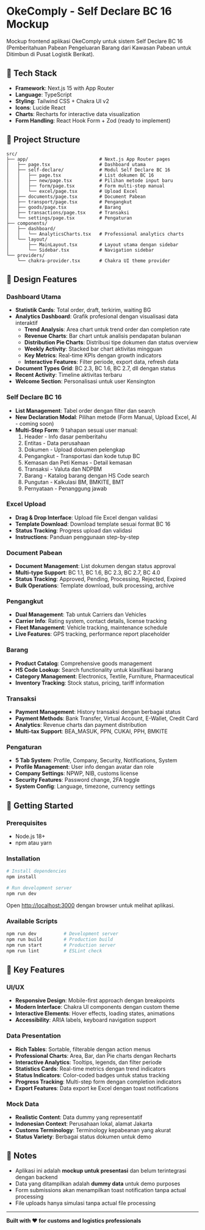 # OkeComply - Self Declare BC 16 Mockup

Mockup frontend aplikasi OkeComply untuk sistem Self Declare BC 16 (Pemberitahuan Pabean Pengeluaran Barang dari Kawasan Pabean untuk Ditimbun di Pusat Logistik Berikat).

## 🚀 Tech Stack

- **Framework**: Next.js 15 with App Router
- **Language**: TypeScript
- **Styling**: Tailwind CSS + Chakra UI v2
- **Icons**: Lucide React
- **Charts**: Recharts for interactive data visualization
- **Form Handling**: React Hook Form + Zod (ready to implement)

## 📁 Project Structure

```
src/
├── app/                          # Next.js App Router pages
│   ├── page.tsx                  # Dashboard utama
│   ├── self-declare/             # Modul Self Declare BC 16
│   │   ├── page.tsx              # List dokumen BC 16
│   │   ├── new/page.tsx          # Pilihan metode input baru
│   │   ├── form/page.tsx         # Form multi-step manual
│   │   └── excel/page.tsx        # Upload Excel
│   ├── documents/page.tsx        # Document Pabean
│   ├── transport/page.tsx        # Pengangkut
│   ├── goods/page.tsx            # Barang
│   ├── transactions/page.tsx     # Transaksi
│   └── settings/page.tsx         # Pengaturan
├── components/
│   ├── dashboard/
│   │   └── AnalyticsCharts.tsx   # Professional analytics charts
│   └── layout/
│       ├── MainLayout.tsx        # Layout utama dengan sidebar
│       └── Sidebar.tsx           # Navigation sidebar
└── providers/
    └── chakra-provider.tsx       # Chakra UI theme provider
```

## 🎨 Design Features

### Dashboard Utama
- **Statistik Cards**: Total order, draft, terkirim, waiting BG
- **Analytics Dashboard**: Grafik profesional dengan visualisasi data interaktif
  - **Trend Analysis**: Area chart untuk trend order dan completion rate
  - **Revenue Charts**: Bar chart untuk analisis pendapatan bulanan
  - **Distribution Pie Charts**: Distribusi tipe dokumen dan status overview
  - **Weekly Activity**: Stacked bar chart aktivitas mingguan
  - **Key Metrics**: Real-time KPIs dengan growth indicators
  - **Interactive Features**: Filter periode, export data, refresh data
- **Document Types Grid**: BC 2.3, BC 1.6, BC 2.7, dll dengan status
- **Recent Activity**: Timeline aktivitas terbaru
- **Welcome Section**: Personalisasi untuk user Kensington

### Self Declare BC 16
- **List Management**: Tabel order dengan filter dan search
- **New Declaration Modal**: Pilihan metode (Form Manual, Upload Excel, AI - coming soon)
- **Multi-Step Form**: 9 tahapan sesuai user manual:
  1. Header - Info dasar pemberitahu
  2. Entitas - Data perusahaan
  3. Dokumen - Upload dokumen pelengkap
  4. Pengangkut - Transportasi dan kode tutup BC
  5. Kemasan dan Peti Kemas - Detail kemasan
  6. Transaksi - Valuta dan NDPBM
  7. Barang - Katalog barang dengan HS Code search
  8. Pungutan - Kalkulasi BM, BMKITE, BMT
  9. Pernyataan - Penanggung jawab

### Excel Upload
- **Drag & Drop Interface**: Upload file Excel dengan validasi
- **Template Download**: Download template sesuai format BC 16
- **Status Tracking**: Progress upload dan validasi
- **Instructions**: Panduan penggunaan step-by-step

### Document Pabean
- **Document Management**: List dokumen dengan status approval
- **Multi-type Support**: BC 1.1, BC 1.6, BC 2.3, BC 2.7, BC 4.0
- **Status Tracking**: Approved, Pending, Processing, Rejected, Expired
- **Bulk Operations**: Template download, bulk processing, archive

### Pengangkut
- **Dual Management**: Tab untuk Carriers dan Vehicles
- **Carrier Info**: Rating system, contact details, license tracking
- **Fleet Management**: Vehicle tracking, maintenance schedule
- **Live Features**: GPS tracking, performance report placeholder

### Barang
- **Product Catalog**: Comprehensive goods management
- **HS Code Lookup**: Search functionality untuk klasifikasi barang
- **Category Management**: Electronics, Textile, Furniture, Pharmaceutical
- **Inventory Tracking**: Stock status, pricing, tariff information

### Transaksi
- **Payment Management**: History transaksi dengan berbagai status
- **Payment Methods**: Bank Transfer, Virtual Account, E-Wallet, Credit Card
- **Analytics**: Revenue charts dan payment distribution
- **Multi-tax Support**: BEA_MASUK, PPN, CUKAI, PPH, BMKITE

### Pengaturan
- **5 Tab System**: Profile, Company, Security, Notifications, System
- **Profile Management**: User info dengan avatar dan role
- **Company Settings**: NPWP, NIB, customs license
- **Security Features**: Password change, 2FA toggle
- **System Config**: Language, timezone, currency settings

## 🚦 Getting Started

### Prerequisites
- Node.js 18+ 
- npm atau yarn

### Installation

```bash
# Install dependencies
npm install

# Run development server
npm run dev
```

Open [http://localhost:3000](http://localhost:3000) dengan browser untuk melihat aplikasi.

### Available Scripts

```bash
npm run dev          # Development server
npm run build        # Production build
npm run start        # Production server
npm run lint         # ESLint check
```

## 🎯 Key Features

### UI/UX
- **Responsive Design**: Mobile-first approach dengan breakpoints
- **Modern Interface**: Chakra UI components dengan custom theme
- **Interactive Elements**: Hover effects, loading states, animations
- **Accessibility**: ARIA labels, keyboard navigation support

### Data Presentation
- **Rich Tables**: Sortable, filterable dengan action menus
- **Professional Charts**: Area, Bar, dan Pie charts dengan Recharts
- **Interactive Analytics**: Tooltips, legends, dan filter periode
- **Statistics Cards**: Real-time metrics dengan trend indicators
- **Status Indicators**: Color-coded badges untuk status tracking
- **Progress Tracking**: Multi-step form dengan completion indicators
- **Export Features**: Data export ke Excel dengan toast notifications

### Mock Data
- **Realistic Content**: Data dummy yang representatif
- **Indonesian Context**: Perusahaan lokal, alamat Jakarta
- **Customs Terminology**: Terminology kepabeanan yang akurat
- **Status Variety**: Berbagai status dokumen untuk demo

## 📝 Notes

- Aplikasi ini adalah **mockup untuk presentasi** dan belum terintegrasi dengan backend
- Data yang ditampilkan adalah **dummy data** untuk demo purposes
- Form submissions akan menampilkan toast notification tanpa actual processing
- File uploads hanya simulasi tanpa actual file processing

---

**Built with ❤️ for customs and logistics professionals**
